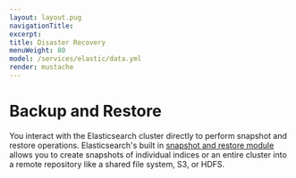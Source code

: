 ```yaml
---
layout: layout.pug
navigationTitle:
excerpt:
title: Disaster Recovery
menuWeight: 80
model: /services/elastic/data.yml
render: mustache
---
```


<!-- Imported from https://github.com/mesosphere/dcos-commons.git:sdk-0.40 -->

# Backup and Restore

You interact with the Elasticsearch cluster directly to perform snapshot and restore operations. Elasticsearch's built in [snapshot and restore module](https://www.elastic.co/guide/en/elasticsearch/reference/current/modules-snapshots.html) allows you to create snapshots of individual indices or an entire cluster into a remote repository like a shared file system, S3, or HDFS.
